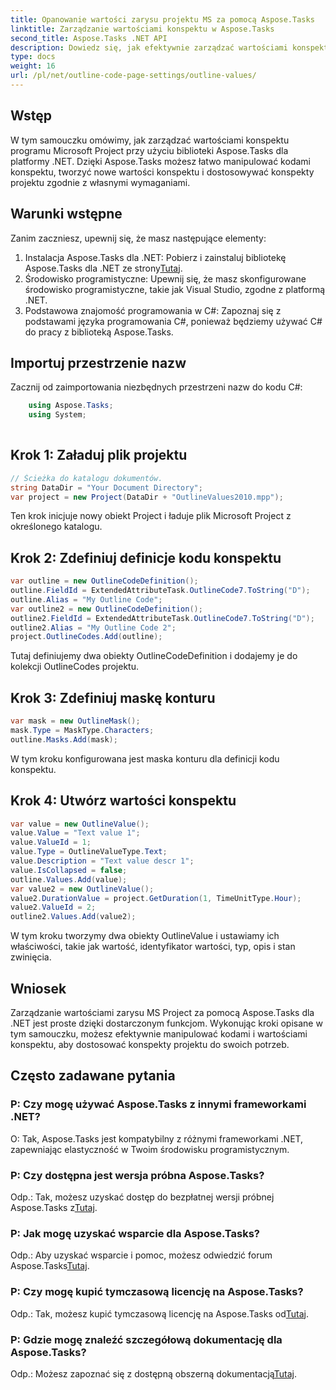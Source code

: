 ```yaml
---
title: Opanowanie wartości zarysu projektu MS za pomocą Aspose.Tasks
linktitle: Zarządzanie wartościami konspektu w Aspose.Tasks
second_title: Aspose.Tasks .NET API
description: Dowiedz się, jak efektywnie zarządzać wartościami konspektu MS Project za pomocą Aspose.Tasks dla .NET. Z łatwością dostosowuj kontury projektu.
type: docs
weight: 16
url: /pl/net/outline-code-page-settings/outline-values/
---
```

## Wstęp
W tym samouczku omówimy, jak zarządzać wartościami konspektu programu Microsoft Project przy użyciu biblioteki Aspose.Tasks dla platformy .NET. Dzięki Aspose.Tasks możesz łatwo manipulować kodami konspektu, tworzyć nowe wartości konspektu i dostosowywać konspekty projektu zgodnie z własnymi wymaganiami.
## Warunki wstępne
Zanim zaczniesz, upewnij się, że masz następujące elementy:
1.  Instalacja Aspose.Tasks dla .NET: Pobierz i zainstaluj bibliotekę Aspose.Tasks dla .NET ze strony[Tutaj](https://releases.aspose.com/tasks/net/).
2. Środowisko programistyczne: Upewnij się, że masz skonfigurowane środowisko programistyczne, takie jak Visual Studio, zgodne z platformą .NET.
3. Podstawowa znajomość programowania w C#: Zapoznaj się z podstawami języka programowania C#, ponieważ będziemy używać C# do pracy z biblioteką Aspose.Tasks.

## Importuj przestrzenie nazw
Zacznij od zaimportowania niezbędnych przestrzeni nazw do kodu C#:
```csharp
    using Aspose.Tasks;
    using System;
    
```
## Krok 1: Załaduj plik projektu
```csharp
// Ścieżka do katalogu dokumentów.
string DataDir = "Your Document Directory";
var project = new Project(DataDir + "OutlineValues2010.mpp");
```
Ten krok inicjuje nowy obiekt Project i ładuje plik Microsoft Project z określonego katalogu.
## Krok 2: Zdefiniuj definicje kodu konspektu
```csharp
var outline = new OutlineCodeDefinition();
outline.FieldId = ExtendedAttributeTask.OutlineCode7.ToString("D");
outline.Alias = "My Outline Code";
var outline2 = new OutlineCodeDefinition();
outline2.FieldId = ExtendedAttributeTask.OutlineCode7.ToString("D");
outline2.Alias = "My Outline Code 2";
project.OutlineCodes.Add(outline);
```
Tutaj definiujemy dwa obiekty OutlineCodeDefinition i dodajemy je do kolekcji OutlineCodes projektu.
## Krok 3: Zdefiniuj maskę konturu
```csharp
var mask = new OutlineMask();
mask.Type = MaskType.Characters;
outline.Masks.Add(mask);
```
W tym kroku konfigurowana jest maska konturu dla definicji kodu konspektu.
## Krok 4: Utwórz wartości konspektu
```csharp
var value = new OutlineValue();
value.Value = "Text value 1";
value.ValueId = 1;
value.Type = OutlineValueType.Text;
value.Description = "Text value descr 1";
value.IsCollapsed = false;
outline.Values.Add(value);
var value2 = new OutlineValue();
value2.DurationValue = project.GetDuration(1, TimeUnitType.Hour);
value2.ValueId = 2;
outline2.Values.Add(value2);
```
W tym kroku tworzymy dwa obiekty OutlineValue i ustawiamy ich właściwości, takie jak wartość, identyfikator wartości, typ, opis i stan zwinięcia.

## Wniosek
Zarządzanie wartościami zarysu MS Project za pomocą Aspose.Tasks dla .NET jest proste dzięki dostarczonym funkcjom. Wykonując kroki opisane w tym samouczku, możesz efektywnie manipulować kodami i wartościami konspektu, aby dostosować konspekty projektu do swoich potrzeb.
## Często zadawane pytania
### P: Czy mogę używać Aspose.Tasks z innymi frameworkami .NET?
O: Tak, Aspose.Tasks jest kompatybilny z różnymi frameworkami .NET, zapewniając elastyczność w Twoim środowisku programistycznym.
### P: Czy dostępna jest wersja próbna Aspose.Tasks?
 Odp.: Tak, możesz uzyskać dostęp do bezpłatnej wersji próbnej Aspose.Tasks z[Tutaj](https://releases.aspose.com/).
### P: Jak mogę uzyskać wsparcie dla Aspose.Tasks?
 Odp.: Aby uzyskać wsparcie i pomoc, możesz odwiedzić forum Aspose.Tasks[Tutaj](https://forum.aspose.com/c/tasks/15).
### P: Czy mogę kupić tymczasową licencję na Aspose.Tasks?
Odp.: Tak, możesz kupić tymczasową licencję na Aspose.Tasks od[Tutaj](https://purchase.aspose.com/temporary-license/).
### P: Gdzie mogę znaleźć szczegółową dokumentację dla Aspose.Tasks?
 Odp.: Możesz zapoznać się z dostępną obszerną dokumentacją[Tutaj](https://reference.aspose.com/tasks/net/).